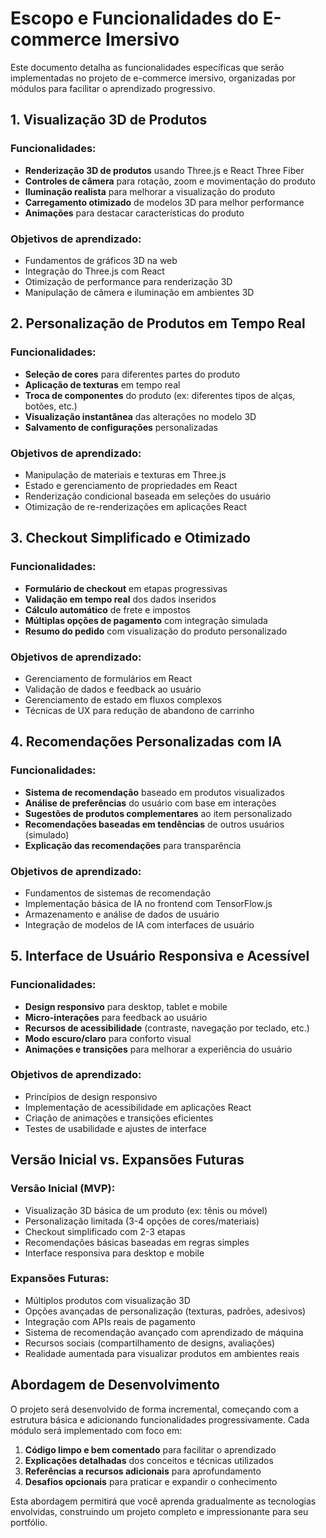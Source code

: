 # Escopo e Funcionalidades do E-commerce Imersivo

Este documento detalha as funcionalidades específicas que serão implementadas no projeto de e-commerce imersivo, organizadas por módulos para facilitar o aprendizado progressivo.

## 1. Visualização 3D de Produtos

### Funcionalidades:
- **Renderização 3D de produtos** usando Three.js e React Three Fiber
- **Controles de câmera** para rotação, zoom e movimentação do produto
- **Iluminação realista** para melhorar a visualização do produto
- **Carregamento otimizado** de modelos 3D para melhor performance
- **Animações** para destacar características do produto

### Objetivos de aprendizado:
- Fundamentos de gráficos 3D na web
- Integração do Three.js com React
- Otimização de performance para renderização 3D
- Manipulação de câmera e iluminação em ambientes 3D

## 2. Personalização de Produtos em Tempo Real

### Funcionalidades:
- **Seleção de cores** para diferentes partes do produto
- **Aplicação de texturas** em tempo real
- **Troca de componentes** do produto (ex: diferentes tipos de alças, botões, etc.)
- **Visualização instantânea** das alterações no modelo 3D
- **Salvamento de configurações** personalizadas

### Objetivos de aprendizado:
- Manipulação de materiais e texturas em Three.js
- Estado e gerenciamento de propriedades em React
- Renderização condicional baseada em seleções do usuário
- Otimização de re-renderizações em aplicações React

## 3. Checkout Simplificado e Otimizado

### Funcionalidades:
- **Formulário de checkout** em etapas progressivas
- **Validação em tempo real** dos dados inseridos
- **Cálculo automático** de frete e impostos
- **Múltiplas opções de pagamento** com integração simulada
- **Resumo do pedido** com visualização do produto personalizado

### Objetivos de aprendizado:
- Gerenciamento de formulários em React
- Validação de dados e feedback ao usuário
- Gerenciamento de estado em fluxos complexos
- Técnicas de UX para redução de abandono de carrinho

## 4. Recomendações Personalizadas com IA

### Funcionalidades:
- **Sistema de recomendação** baseado em produtos visualizados
- **Análise de preferências** do usuário com base em interações
- **Sugestões de produtos complementares** ao item personalizado
- **Recomendações baseadas em tendências** de outros usuários (simulado)
- **Explicação das recomendações** para transparência

### Objetivos de aprendizado:
- Fundamentos de sistemas de recomendação
- Implementação básica de IA no frontend com TensorFlow.js
- Armazenamento e análise de dados de usuário
- Integração de modelos de IA com interfaces de usuário

## 5. Interface de Usuário Responsiva e Acessível

### Funcionalidades:
- **Design responsivo** para desktop, tablet e mobile
- **Micro-interações** para feedback ao usuário
- **Recursos de acessibilidade** (contraste, navegação por teclado, etc.)
- **Modo escuro/claro** para conforto visual
- **Animações e transições** para melhorar a experiência do usuário

### Objetivos de aprendizado:
- Princípios de design responsivo
- Implementação de acessibilidade em aplicações React
- Criação de animações e transições eficientes
- Testes de usabilidade e ajustes de interface

## Versão Inicial vs. Expansões Futuras

### Versão Inicial (MVP):
- Visualização 3D básica de um produto (ex: tênis ou móvel)
- Personalização limitada (3-4 opções de cores/materiais)
- Checkout simplificado com 2-3 etapas
- Recomendações básicas baseadas em regras simples
- Interface responsiva para desktop e mobile

### Expansões Futuras:
- Múltiplos produtos com visualização 3D
- Opções avançadas de personalização (texturas, padrões, adesivos)
- Integração com APIs reais de pagamento
- Sistema de recomendação avançado com aprendizado de máquina
- Recursos sociais (compartilhamento de designs, avaliações)
- Realidade aumentada para visualizar produtos em ambientes reais

## Abordagem de Desenvolvimento

O projeto será desenvolvido de forma incremental, começando com a estrutura básica e adicionando funcionalidades progressivamente. Cada módulo será implementado com foco em:

1. **Código limpo e bem comentado** para facilitar o aprendizado
2. **Explicações detalhadas** dos conceitos e técnicas utilizados
3. **Referências a recursos adicionais** para aprofundamento
4. **Desafios opcionais** para praticar e expandir o conhecimento

Esta abordagem permitirá que você aprenda gradualmente as tecnologias envolvidas, construindo um projeto completo e impressionante para seu portfólio.
